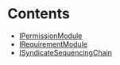 # Contents

- [IPermissionModule](IPermissionModule.sol/interface.IPermissionModule.md)
- [IRequirementModule](IRequirementModule.sol/interface.IRequirementModule.md)
- [ISyndicateSequencingChain](ISyndicateSequencingChain.sol/interface.ISyndicateSequencingChain.md)
